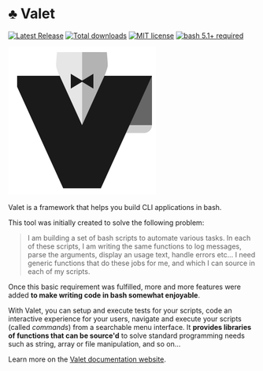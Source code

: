 # ♣️ Valet

[![Latest Release](https://img.shields.io/github/v/release/jcaillon/valet?sort=date&style=flat&logo=github&logoColor=white&label=Latest%20release&color=%2350C878)][latest-release]
[![Total downloads](https://img.shields.io/github/downloads/jcaillon/valet/total.svg?style=flat)][releases]
[![MIT license](https://img.shields.io/badge/License-MIT-74A5C2.svg?style=flat)][license]
[![bash 5.1+ required](https://img.shields.io/badge/Requires-bash%20v5.1+-865FC5.svg?logo=gnubash&logoColor=white)][bash]

[![icon](docs/static/logo.png)][valet-site]

Valet is a framework that helps you build CLI applications in bash.

This tool was initially created to solve the following problem:

> I am building a set of bash scripts to automate various tasks. In each of these scripts, I am writing the same functions to log messages, parse the arguments, display an usage text, handle errors etc... I need generic functions that do these jobs for me, and which I can source in each of my scripts.

Once this basic requirement was fulfilled, more and more features were added **to make writing code in bash somewhat enjoyable**.

With Valet, you can setup and execute tests for your scripts, code an interactive experience for your users, navigate and execute your scripts (called *commands*) from a searchable menu interface. It **provides libraries of functions that can be source'd** to solve standard programming needs such as string, array or file manipulation, and so on...

Learn more on the [Valet documentation website][valet-site].

[releases]: https://github.com/jcaillon/valet/releases
[latest-release]: https://github.com/jcaillon/valet/releases/latest
[license]: ./LICENSE
[bash]: https://www.gnu.org/software/bash/
[valet-site]: https://jcaillon.github.io/valet/
